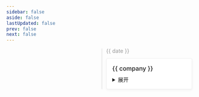 ```yaml
---
sidebar: false
aside: false
lastUpdated: false
prev: false
next: false
---
```


<div class="time-line">
  <div class="process" v-for="({ date, company, desc }, index) in process" :key="index">
    <div class="date">{{ date }}</div>
    <div class="card">
      <div class="title">{{ company }}</div>
      <div class="body">
        <details>
          <summary>展开</summary>
          {{ desc }}
        </details>
      </div>
    </div>
  </div>
</div>

<script setup>
import { reactive } from 'vue'

const process = reactive([
  {
    date: '2019-11',
    company: '萤火控股',
    desc: `大三下学期开始实习了，去了一家初创公司（萤火控股）。一个前端一个后端，那个前端就是我 哈哈哈。\r\n
          那年疫情刚开始，居家办公了几个月（可以说居家耍 嘿嘿）；等疫情好转了一些，准备过去，告诉我不用来了 😭。
          有趣的是没过几周就打电话给我说东西没做对(自己对技术狗求不懂)？我可是按照他们给的设计图来的，现在在不
          要我的情况下要我重新搞(啊？不可能 绝对不可能 直接不答应。真是搞笑，没见过这样的人 🐕‍🦺)。最后商量还是
          按之前上班来🙄（白嫖几个月工资还是可以，随便给他搞搞）。`
  },
  {
    date: '2020-07(毕业🎓)',
    company: '新中通供应链',
    desc: `大学毕业，重新找了一家公司，做医疗系统的。一个前端两个后端，没错，那个前端还是我 🤣。\r\n
          这家公司挺好耍的，去的第二周就跟着出差了，去了川西那边，风景是真不错；翻了折多山，遇到大雪封路，随便找了家旅店，睡的人家客厅🤦，冷的要命；
          路过了新都桥，摄影天堂，赶时间就没去，还看见了牦牛；在那边待了几个月，天天跟着医院的人到处下乡蹭吃蹭喝，真好🌼。挺怀念那段时光的，喜欢在外面跑的感觉。
          路上还出了车祸，得亏是在隧道 险😨 不细说。`
  },
  {
    date: '2021-03',
    company: '旺旺集团',
    desc: `随我舅来上海开始沪漂了(他倒是在上海安家了 我还漂着呢😭)；
          没到两周就找到了工作，入职了旺旺。团队还是比较完善，前端后端差不多都在 9 个左右，最开始写 H5，后来写后台了。\r\n
          吐槽：\r\n
          管理后台的代码是真的 💩 山 💩 山 💩 山；有个写后台的技术真的很啦，而且还不会调 Css 样式🤔，这不是必备的吗？。\r\n
          不给涨工资，员工噩梦啊！怪不得留不住人。`
  },
  {
    date: '2024-03',
    company: '美团(外包)',
    desc: `大环境下，工作越来越不好找（hotWord 前端已死），更别说是大专了 😟，最终还是去了外包。`
  }
])
</script>

<style lang="scss">
.time-line {
  position: relative;
  display: flex;
  flex-direction: column;
  align-items: center;
  gap: 40px;
  height: max-content;
  &::before {
    content: "";
    position: absolute;
    top: 0;
    left: 50%;
    width: 4px;
    height: 100%;
    transform: translateX(-50%) scaleX(0.8);
    border-radius: 3px;
    background: rgba(0, 0, 0, .06);
  }
}
.process {
  width: 45%;
  max-width: 520px;
  box-sizing: border-box;
  border-radius: 10px;
  cursor: pointer;
  &:nth-child(odd) {
    transform: translateX(55%);
    .card::after {
      left: -5%;
      transform: translate(-50%, -50%);
    }
  }
  &:nth-child(even) {
    transform: translateX(-55%);
    .date {
      text-align: right;
    }
    .card::after {
      right: -5%;
      transform: translate(50%, -50%);
    }
  }
}
.date {
  color: #999;
  line-height: 1;
  margin-bottom: 12px;
}
.card {
  position: relative;
  box-sizing: border-box;
  border-radius: 4px;
  border: 1px solid rgba(0, 0, 0, .06);
  padding: 15px;
  background-color: #fff;
  box-shadow: 0 2px 4px 0 rgba(0, 0, 0, .01),
              0 3px 6px 3px rgba(0, 0, 0, .01),
              0 2px 6px 0 rgba(0, 0, 0, .03);
  &::after {
    content: "";
    position: absolute;
    top: 50%;
    z-index: 9;
    width: 10px;
    height: 10px;
    border-radius: 50%;
    transform: translate(0, -50%);
    background-image: radial-gradient(#fff 40%, var(--vp-c-brand-1) 40%, #fff 80%);
  }
  .title {
    line-height: 22px;
    font-weight: 500;
    font-size: 16px;
    margin-bottom: 8px;
  }
}
</style>
